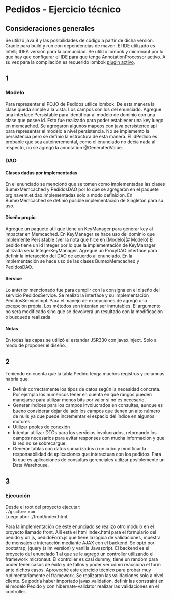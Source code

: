 # Pedidos - Ejercicio técnico

## Consideraciones generales

Se utilizó java 8 y las posibilidades de código a partir de dicha versión.
Gradle para build y run con dependencias de maven.
El IDE utilizado es Intellij IDEA versión para la comunidad.
Se utilizó lombok y micronaut por lo que hay que configurar el IDE para que tenga AnnotationProcessor activo. A su vez para la compilación es requerido lombok [plugin activo](https://projectlombok.org/setup/intellij). 

## 1

### Modelo
Para representar el POJO de Pedidos utilice lombok. De esta manera la clase queda simple a la vista. Los campos son los del enunciado.
Agregue una interface Persistable para identificar al modelo de dominio con una clase que posee id. Esto fue realizado para poder establecer una key luego en memcached.
Se agregaron algunos mapeos con java persistence api para representar el modelo a nivel persistencia. No se implemento la persistencia pero se definio la estructura de esta manera. El idPedido es probable que sea autoincremental, como el enunciado no decía nada al respecto, no se agregó la annotation @GeneratedValue.

### DAO
#### Clases dadas por implementadas
En el enunciado se mencionó que se tomen como implementadas las clases BumexMemcached y PedidosDAO por lo que se agregaron en el paquete org.navent.et.dao.implementadas solo a modo definicion. En BumexMemcached se definió posible implementación de Singleton para su uso.
#### Diseño propio
Agregue un paquete util que tiene un KeyManager para generar key al impactar en Memcached. En KeyManager se hace uso del dominio que implemente Persistable (ver la nota que hice en [Modelo](# Modelo)
El pedido tiene un id Integer por lo que la implementación de KeyManager utilizada sería IntegerKeyManager.
Agregué un ProxyDAO interface para definir la interacción del DAO de acuerdo al enunciado. En la implementación se hace uso de las clases BumexMemcached y PedidosDAO.
#### Service
Lo anterior mencionado fue para cumplir con la consigna en el diseño del servicio PedidosService. Se realizó la interface y su implementación PedidosServiceImpl. Para el manejo de excepciones de agregó una excepción propia. Los métodos son intentan ser inmutables. El argumento no será modificado sino que se devolverá un resultado con la modificación o busqueda realizada.

#### Notas
En todas las capas se utilizó el estandar JSR330 con javax.inject. Solo a modo de proponer el diseño.

## 2
Teniendo en cuenta que la tabla Pedido tenga muchos registros y columnas habría que:
- Definir correctamente los tipos de datos según la necesidad concreta. Por ejemplo los numéricos tener en cuenta en qué rangos pueden manejarse para utilizar menos bits por valor si no es necesario.
- Generar índices para los campos involucrados en consultas, aunque es bueno considerar dejar de lado los campos que tienen un alto número de nulls ya que puede incrementar el espacio del índice en algunos motores.
- Utilizar pooles de conexión
- Intentar utilizar DTOs para los servicios involucrados, retornando los campos necesarios para evitar responses con mucha información y que la red no se sobrecargue.
- Generar tablas con datos sumarizados o un cubo y modificar la responsabilidad de aplicaciones que interactuan con los pedidos. Para lo que es aplicaciones de consultas gerenciales utilizar posiblemente un Data Warehouse.

## 3
### Ejecución
Desde el root del proyecto ejecutar: <br>
`./gradlew run` <br>
Luego abrir ./front/index.html.

Para la implementación de este enunciado se realizó otro módulo en el proyecto llamado front. Allí está el html index.html para el formulario del pedido y un js, pedidoForm.js que tiene la lógica de validaciones, muestra de mensajes e interacción mediante AJAX con el backend. Se optó por bootstrap, jquery (slim version) y vanilla Javascript.
El backend es el proyecto del enunciado 1 al que se le agregó un controller utilizando el framework micronaut. El controller es casi dummy, tiene un random para poder tener casos de éxito y de fallos y poder ver cómo reacciona el form ante dichos casos. Aproveché este ejercicio técnico para probar muy rudimentariamente el framework.
Se realizaron las validaciones solo a nivel cliente. Se podría haber importado javax.validation, definir las constraint en el modelo Pedido y con hibernate-validator realizar las validaciones en el controller.

 


